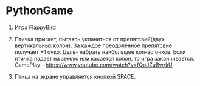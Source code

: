 # PythonGame


1. Игра FlappyBird

2. Птичка прыгает, пытаясь укланиться от препятсвий(двух вертикальных колон). За каждое преодолённое препятсвие получает +1 очко. 
Цель- набрать наибольшее кол-во очков. Если птичка падает на землю или касается колон, то игра заканчивается.
GamePlay - https://www.youtube.com/watch?v=fQoJZuBwrkU

3. Птица на экране управляется кнопкой SPACE.
